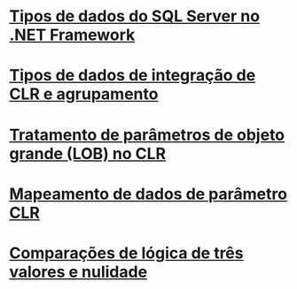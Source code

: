 # [Tipos de dados do SQL Server no .NET Framework](sql-server-data-types-in-the-net-framework.md)
# [Tipos de dados de integração de CLR e agrupamento](collation-and-clr-integration-data-types.md)
# [Tratamento de parâmetros de objeto grande (LOB) no CLR](handling-large-object-lob-parameters-in-the-clr.md)
# [Mapeamento de dados de parâmetro CLR](mapping-clr-parameter-data.md)
# [Comparações de lógica de três valores e nulidade](nullability-and-three-value-logic-comparisons.md)
